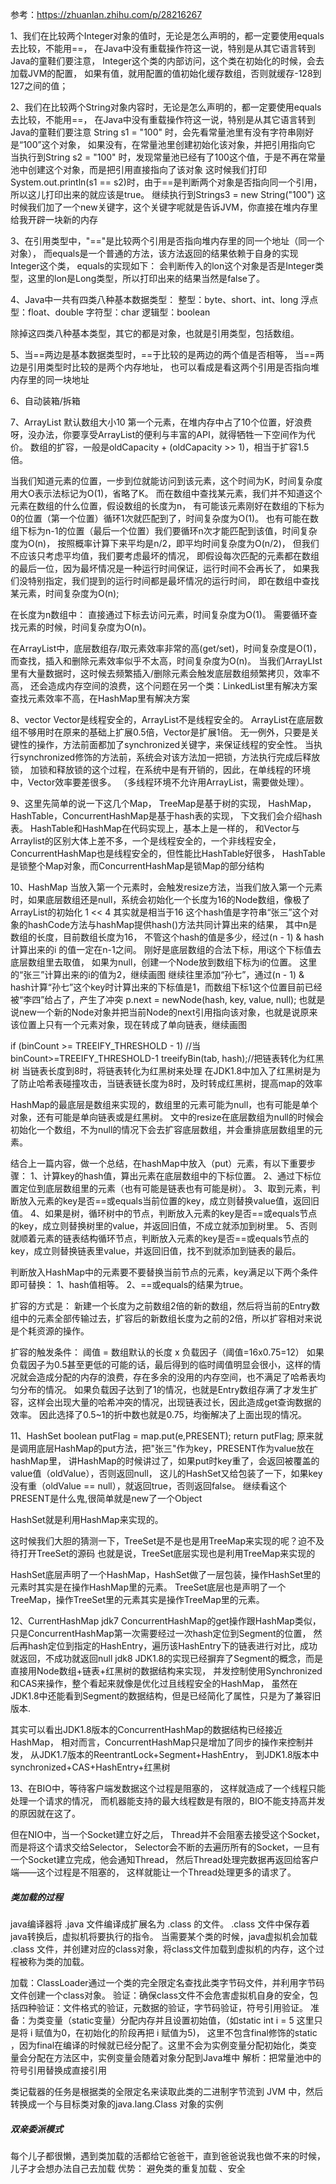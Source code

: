 
参考：https://zhuanlan.zhihu.com/p/28216267

1、我们在比较两个Integer对象的值时，无论是怎么声明的，都一定要使用equals去比较，不能用==，
在Java中没有重载操作符这一说，特别是从其它语言转到Java的童鞋们要注意，
Integer这个类的内部访问，这个类在初始化的时候，会去加载JVM的配置，
如果有值，就用配置的值初始化缓存数组，否则就缓存-128到127之间的值；

2、我们在比较两个String对象内容时，无论是怎么声明的，都一定要使用equals去比较，不能用==，
在Java中没有重载操作符这一说，特别是从其它语言转到Java的童鞋们要注意
String s1 = "100" 时，会先看常量池里有没有字符串刚好是“100”这个对象，
如果没有，在常量池里创建初始化该对象，并把引用指向它
当执行到String s2 = "100" 时，发现常量池已经有了100这个值，于是不再在常量池中创建这个对象，而是把引用直接指向了该对象
这时候我们打印System.out.println(s1 == s2)时，由于==是判断两个对象是否指向同一个引用，所以这儿打印出来的就应该是true。
继续执行到Strings3 = new String("100") 这时候我们加了一个new关键字，这个关键字呢就是告诉JVM，你直接在堆内存里给我开辟一块新的内存

3、在引用类型中，"=="是比较两个引用是否指向堆内存里的同一个地址（同一个对象），
而equals是一个普通的方法，该方法返回的结果依赖于自身的实现
Integer这个类， equals的实现如下：
会判断传入的lon这个对象是否是Integer类型，这里的lon是Long类型，所以打印出来的结果当然是false了。

4、Java中一共有四类八种基本数据类型：
整型：byte、short、int、long
浮点型：float、double
字符型：char
逻辑型：boolean

除掉这四类八种基本类型，其它的都是对象，也就是引用类型，包括数组。

5、当==两边是基本数据类型时，==于比较的是两边的两个值是否相等，
当==两边是引用类型时比较的是两个内存地址，
也可以看成是看这两个引用是否指向堆内存里的同一块地址

6、自动装箱/拆箱

7、ArrayList 
默认数组大小10
第一个元素，在堆内存中占了10个位置，好浪费呀，没办法，你要享受ArrayList的便利与丰富的API，就得牺牲一下空间作为代价。
数组的扩容，一般是oldCapacity + (oldCapacity >> 1)，相当于扩容1.5倍。

当我们知道元素的位置，一步到位就能访问到该元素，这个时间为K，时间复杂度用大O表示法标记为O(1)，省略了K。
而在数组中查找某元素，我们并不知道这个元素在数组的什么位置，假设数组的长度为n，
有可能该元素刚好在数组的下标为0的位置（第一个位置）循环1次就匹配到了，时间复杂度为O(1)。
也有可能在数组下标为n-1的位置（最后一个位置）我们要循环n次才能匹配到该值，时间复杂度为O(n)，
按照概率计算下来平均是n/2，即平均时间复杂度为O(n/2)，
但我们不应该只考虑平均值，我们要考虑最坏的情况，
即假设每次匹配的元素都在数组的最后一位，因为最坏情况是一种运行时间保证，运行时间不会再长了，
如果我们没特别指定，我们提到的运行时间都是最坏情况的运行时间，
即在数组中查找某元素，时间复杂度为O(n);

在长度为n数组中：
直接通过下标去访问元素，时间复杂度为O(1)。
需要循环查找元素的时候，时间复杂度为O(n)。

在ArrayList中，底层数组存/取元素效率非常的高(get/set)，时间复杂度是O(1)，
而查找，插入和删除元素效率似乎不太高，时间复杂度为O(n)。
当我们ArrayLIst里有大量数据时，这时候去频繁插入/删除元素会触发底层数组频繁拷贝，效率不高，
还会造成内存空间的浪费，这个问题在另一个类：LinkedList里有解决方案
查找元素效率不高，在HashMap里有解决方案

8、vector
Vector是线程安全的，ArrayList不是线程安全的。
ArrayList在底层数组不够用时在原来的基础上扩展0.5倍，Vector是扩展1倍。
无一例外，只要是关键性的操作，方法前面都加了synchronized关键字，来保证线程的安全性。
当执行synchronized修饰的方法前，系统会对该方法加一把锁，方法执行完成后释放锁，
加锁和释放锁的这个过程，在系统中是有开销的，因此，在单线程的环境中，Vector效率要差很多。
（多线程环境不允许用ArrayList，需要做处理）。

9、这里先简单的说一下这几个Map，
TreeMap是基于树的实现，
HashMap，HashTable，ConcurrentHashMap是基于hash表的实现，
下文我们会介绍hash表。
HashTable和HashMap在代码实现上，基本上是一样的，
和Vector与Arraylist的区别大体上差不多，一个是线程安全的，一个非线程安全，
ConcurrentHashMap也是线程安全的，但性能比HashTable好很多，
HashTable是锁整个Map对象，而ConcurrentHashMap是锁Map的部分结构

10、HashMap
当放入第一个元素时，会触发resize方法，当我们放入第一个元素时，如果底层数组还是null，系统会初始化一个长度为16的Node数组，像极了ArrayList的初始化
1 << 4 其实就是相当于16
这个hash值是字符串“张三”这个对象的hashCode方法与hashMap提供hash()方法共同计算出来的结果，
其中n是数组的长度，目前数组长度为16，
不管这个hash的值是多少，经过(n - 1) & hash计算出来的i 的值一定在n-1之间。
刚好是底层数组的合法下标，用i这个下标值去底层数组里去取值，
如果为null，创建一个Node放到数组下标为i的位置。
这里的“张三”计算出来的i的值为2，继续画图
继续往里添加“孙七”，通过(n - 1) & hash计算“孙七”这个key时计算出来的下标值是1，而数组下标1这个位置目前已经被“李四”给占了，产生了冲突
p.next = newNode(hash, key, value, null);
也就是说new一个新的Node对象并把当前Node的next引用指向该对象，也就是说原来该位置上只有一个元素对象，现在转成了单向链表，继续画图

if (binCount >= TREEIFY_THRESHOLD - 1) //当binCount>=TREEIFY_THRESHOLD-1
      treeifyBin(tab, hash);//把链表转化为红黑树
当链表长度到8时，将链表转化为红黑树来处理
在JDK1.8中加入了红黑树是为了防止哈希表碰撞攻击，当链表链长度为8时，及时转成红黑树，提高map的效率

HashMap的最底层是数组来实现的，数组里的元素可能为null，也有可能是单个对象，还有可能是单向链表或是红黑树。
文中的resize在底层数组为null的时候会初始化一个数组，不为null的情况下会去扩容底层数组，并会重排底层数组里的元素。

结合上一篇内容，做一个总结，在hashMap中放入（put）元素，有以下重要步骤：
1、计算key的hash值，算出元素在底层数组中的下标位置。
2、通过下标位置定位到底层数组里的元素（也有可能是链表也有可能是树）。
3、取到元素，判断放入元素的key是否==或equals当前位置的key，成立则替换value值，返回旧值。
4、如果是树，循环树中的节点，判断放入元素的key是否==或equals节点的key，成立则替换树里的value，并返回旧值，不成立就添加到树里。
5、否则就顺着元素的链表结构循环节点，判断放入元素的key是否==或equals节点的key，成立则替换链表里value，并返回旧值，找不到就添加到链表的最后。

判断放入HashMap中的元素要不要替换当前节点的元素，key满足以下两个条件即可替换：
1、hash值相等。
2、==或equals的结果为true。

扩容的方式是：
新建一个长度为之前数组2倍的新的数组，然后将当前的Entry数组中的元素全部传输过去，扩容后的新数组长度为之前的2倍，所以扩容相对来说是个耗资源的操作。

扩容的触发条件：
阈值 = 数组默认的长度 x 负载因子（阈值=16x0.75=12）
如果负载因子为0.5甚至更低的可能的话，最后得到的临时阈值明显会很小，这样的情况就会造成分配的内存的浪费，存在多余的没用的内存空间，也不满足了哈希表均匀分布的情况。
如果负载因子达到了1的情况，也就是Entry数组存满了才发生扩容，这样会出现大量的哈希冲突的情况，出现链表过长，因此造成get查询数据的效率。
因此选择了0.5~1的折中数也就是0.75，均衡解决了上面出现的情况。

11、HashSet
boolean putFlag = map.put(e,PRESENT);
return putFlag;
原来就是调用底层HashMap的put方法，把"张三"作为key，PRESENT作为value放在hashMap里，
讲HashMap的时候讲过了，如果put时key重了，会返回被覆盖的value值（oldValue），否则返回null，
这儿的HashSet又给包装了一下，如果key没有重（oldValue == null），就返回true，否则返回false。
继续看这个PRESENT是什么鬼,很简单就是new了一个Object

HashSet就是利用HashMap来实现的。

这时候我们大胆的猜测一下，TreeSet是不是也是用TreeMap来实现的呢？迫不及待打开TreeSet的源码
也就是说，TreeSet底层实现也是利用TreeMap来实现的

HashSet底层声明了一个HashMap，HashSet做了一层包装，操作HashSet里的元素时其实是在操作HashMap里的元素。
TreeSet底层也是声明了一个TreeMap，操作TreeSet里的元素其实是操作TreeMap里的元素。

12、CurrentHashMap
jdk7
ConcurrentHashMap的get操作跟HashMap类似，
只是ConcurrentHashMap第一次需要经过一次hash定位到Segment的位置，
然后再hash定位到指定的HashEntry，遍历该HashEntry下的链表进行对比，成功就返回，不成功就返回null
jdk8
JDK1.8的实现已经摒弃了Segment的概念，而是直接用Node数组+链表+红黑树的数据结构来实现，
并发控制使用Synchronized和CAS来操作，整个看起来就像是优化过且线程安全的HashMap，
虽然在JDK1.8中还能看到Segment的数据结构，但是已经简化了属性，只是为了兼容旧版本.

其实可以看出JDK1.8版本的ConcurrentHashMap的数据结构已经接近HashMap，
相对而言，ConcurrentHashMap只是增加了同步的操作来控制并发，
从JDK1.7版本的ReentrantLock+Segment+HashEntry，
到JDK1.8版本中synchronized+CAS+HashEntry+红黑树

13、在BIO中，等待客户端发数据这个过程是阻塞的，
这样就造成了一个线程只能处理一个请求的情况，
而机器能支持的最大线程数是有限的，BIO不能支持高并发的原因就在这了。
   
但在NIO中，当一个Socket建立好之后，
Thread并不会阻塞去接受这个Socket，
而是将这个请求交给Selector，
Selector会不断的去遍历所有的Socket，一旦有一个Socket建立完成，他会通知Thread，
然后Thread处理完数据再返回给客户端——这个过程是不阻塞的，
这样就能让一个Thread处理更多的请求了。

##### 类加载的过程
java编译器将 .java 文件编译成扩展名为 .class 的文件。
.class 文件中保存着java转换后，虚拟机将要执行的指令。
当需要某个类的时候，java虚拟机会加载 .class 文件，并创建对应的class对象，将class文件加载到虚拟机的内存，这个过程被称为类的加载。

加载：ClassLoader通过一个类的完全限定名查找此类字节码文件，并利用字节码文件创建一个class对象。
验证：确保class文件不会危害虚拟机自身的安全，包括四种验证：文件格式的验证，元数据的验证，字节码验证，符号引用验证。
准备：为类变量（static变量）分配内存并且设置初始值，（如static int i = 5 这里只是将 i 赋值为0，在初始化的阶段再把 i 赋值为5)，
这里不包含final修饰的static ，因为final在编译的时候就已经分配了。这里不会为实例变量分配初始化，类变量会分配在方法区中，实例变量会随着对象分配到Java堆中
解析：把常量池中的符号引用替换成直接引用

类记载器的任务是根据类的全限定名来读取此类的二进制字节流到 JVM 中，然后转换成一个与目标类对象的java.lang.Class 对象的实例

##### 双亲委派模式
每个儿子都很懒，遇到类加载的活都给它爸爸干，直到爸爸说我也做不来的时候，儿子才会想办法自己去加载
优势： 避免类的重复加载 、安全









